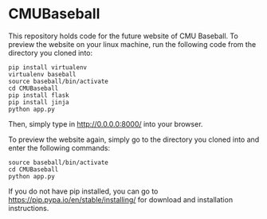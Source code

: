 # CMUBaseball
This repository holds code for the future website of CMU Baseball.
To preview the website on your linux machine, run the following code from the directory you cloned into:
```
pip install virtualenv
virtualenv baseball
source baseball/bin/activate
cd CMUBaseball
pip install flask
pip install jinja
python app.py
```

Then, simply type in http://0.0.0.0:8000/ into your browser.


To preview the website again, simply go to the directory you cloned into and enter the following commands:
```
source baseball/bin/activate
cd CMUBaseball
python app.py
```

If you do not have pip installed, you can go to https://pip.pypa.io/en/stable/installing/ for download and installation instructions.
